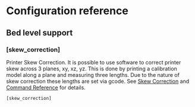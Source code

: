 # Configuration reference

## Bed level support

### [skew_correction]

Printer Skew Correction. It is possible to use software to correct
printer skew across 3 planes, xy, xz, yz. This is done by printing a
calibration model along a plane and measuring three lengths. Due to
the nature of skew correction these lengths are set via gcode. See
[Skew Correction](../Skew_Correction.md) and
[Command Reference](../G-Codes.md#skew_correction) for details.

```
[skew_correction]
```
